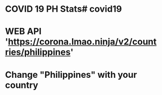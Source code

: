 # COVID 19 PH Stats# covid19
# WEB API 'https://corona.lmao.ninja/v2/countries/philippines' 
# Change "Philippines" with your country

